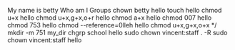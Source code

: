 My name is betty
Who am I
Groups
chown betty hello
touch hello
chmod u+x hello
chmod u+x,g+x,o+r hello
chmod a+x hello
chmod 007 hello
chmod 753 hello
chmod --reference=0lleh hello
chmod u+x,g+x,o+x */
mkdir -m 751 my_dir
chgrp school hello
sudo chown vincent:staff . -R
sudo chown vincent:staff hello 
